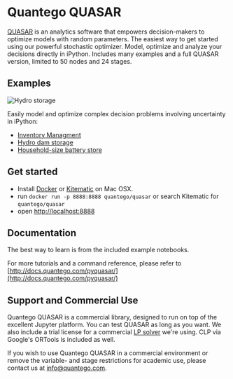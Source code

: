 # Quantego QUASAR

[QUASAR](http://static.quantego.com/QUASAR.pdf) is an analytics software that empowers decision-makers to optimize models with random parameters. The easiest way to get started using our powerful stochastic optimizer. Model, optimize and analyze your decisions directly in iPython. Includes many examples and a full QUASAR version, limited to 50 nodes and 24 stages.

## Examples

![Hydro storage](http://static.quantego.com/example-hydro.png)

Easily model and optimize complex decision problems involving uncertainty in iPython:

- [Inventory Managment](https://github.com/quantego/quasar-samples/blob/master/AggregatePlanning.ipynb)
- [Hydro dam storage](https://github.com/quantego/quasar-samples/blob/master/SimplyHydroExample.ipynb)
- [Household-size battery store](https://github.com/quantego/quasar-samples/blob/master/BatteryStorage.ipynb)


## Get started

- Install [Docker](https://docs.docker.com/installation/#installation) or [Kitematic](http://www.kitematic.com) on Mac OSX.
- run `docker run -p 8888:8888 quantego/quasar` or search Kitematic for `quantego/quasar`
- open [http://localhost:8888](http://localhost:8888)

## Documentation

The best way to learn is from the included example notebooks.

For more tutorials and a command reference, please refer to [http://docs.quantego.com/pyquasar/](http://docs.quantego.com/pyquasar/)

## Support and Commercial Use

Quantego QUASAR is a commercial library, designed to run on top of the excellent Jupyter platform. You can test QUASAR as long as you want. We also include a trial license for a commercial [LP solver](http://www.sulumoptimization.com) we're using. CLP via Google's ORTools is included as well.

If you wish to use Quantego QUASAR in a commercial environment or remove the variable- and stage restrictions for academic use, please contact us at [info@quantego.com](mailto:info@quantego).
